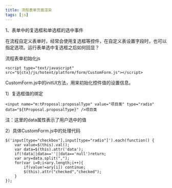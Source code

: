 ```yaml
---
title: 流程表单页面渲染
tags: [js]
---
```


1、表单中的复选框和单选框的选中事件

在流程自定义表单时，经常会使用复选框等控件，在自定义表设置字段时，也可以指定选项。运行表单选中复选框之后如何回显？

流程表单初始化js

```
<script type="text/javascript" src="${ctx}/js/hotent/platform/form/CustomForm.js"></script>
```

CustomForm.js中的initUI方法，用来初始化控件值的设置信息。

1）复选框值的绑定

```
<input name="m:tProposal:proposalType" value="项目类" type="radio" data="${tProposal.proposalType}" />项目类
```

注：这里的data属性表示了用户选中的值

2）具体CustomForm.js中的处理代码

```
$('input[type="checkbox"],input[type="radio"]').each(function() {
    var value=$(this).val();
    var data=$(this).attr('data');
    if(!data||data==''||data=='null')return;
    var ary=data.split(",");
    for(var i=0;i<ary.length;i++){
        if(value!=ary[i]) continue;
        $(this).attr("checked","checked");
    }
});
```